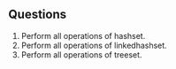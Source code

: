 ## Questions
1. Perform all operations of hashset.
2. Perform all operations of linkedhashset.
3. Perform all operations of treeset.